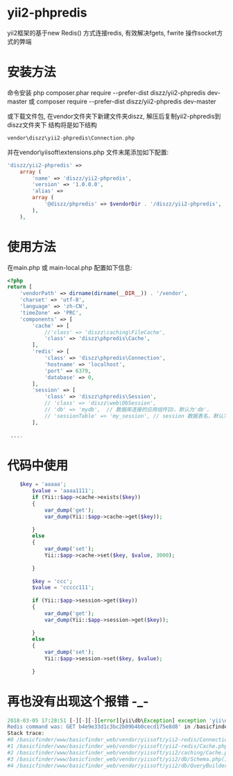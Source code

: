 # yii2-phpredis
yii2框架的基于new Redis() 方式连接redis, 有效解决fgets, fwrite 操作socket方式的弊端

# 安装方法

命令安装
php composer.phar require --prefer-dist diszz/yii2-phpredis dev-master
或
composer require --prefer-dist diszz/yii2-phpredis dev-master

或下载文件包, 
在vendor文件夹下新建文件夹diszz, 解压后复制yii2-phpredis到diszz文件夹下
结构将是如下结构

``` php
vendor\diszz\yii2-phpredis\Connection.php

```

并在vendor\yiisoft\extensions.php 文件末尾添加如下配置:

``` php
'diszz/yii2-phpredis' =>
    array (
        'name' => 'diszz/yii2-phpredis',
        'version' => '1.0.0.0',
        'alias' =>
        array (
            '@diszz/phpredis' => $vendorDir . '/diszz/yii2-phpredis',
        ),
    ),

```

# 使用方法
在main.php 或 main-local.php 配置如下信息:

``` php
<?php
return [
    'vendorPath' => dirname(dirname(__DIR__)) . '/vendor',
    'charset' => 'utf-8',
    'language' => 'zh-CN',
    'timeZone' => 'PRC',
    'components' => [
        'cache' => [
            //'class' => 'diszz\caching\FileCache',
            'class' => 'diszz\phpredis\Cache',
        ],
        'redis' => [
            'class' => 'diszz\phpredis\Connection',
            'hostname' => 'localhost',
            'port' => 6379,
            'database' => 0,
        ],
        'session' => [
            'class' => 'diszz\phpredis\Session',
            // 'class' => 'diszz\web\DbSession',
            // 'db' => 'mydb',  // 数据库连接的应用组件ID，默认为'db'.
            // 'sessionTable' => 'my_session', // session 数据表名，默认为'session'.
        ],
        
 ....

 ```


# 代码中使用

``` php
	$key = 'aaaaa';
        $value = 'aaaa1111';
        if (Yii::$app->cache->exists($key))
        {
            var_dump('get');
            var_dump(Yii::$app->cache->get($key));
            
        }
        else
        {
            var_dump('set');
            Yii::$app->cache->set($key, $value, 3000);
            
        }
        
        $key = 'ccc';
        $value = 'ccccc111';
        
        if (Yii::$app->session->get($key))
        {
            var_dump('get');
            var_dump(Yii::$app->session->get($key));
            
        }
        else
        {
            var_dump('set');
            Yii::$app->session->set($key, $value);
            
        }

```

# 再也没有出现这个报错 -_-

``` php
2018-03-05 17:28:51 [-][-][-][error][yii\db\Exception] exception 'yii\db\Exception' with message 'Failed to read from socket.
Redis command was: GET b4e9e33d1c3bc2b09b4b0cecd175e8d8' in /basicfinder/www/basicfinder_web/vendor/yiisoft/yii2-redis/Connection.php:663
Stack trace:
#0 /basicfinder/www/basicfinder_web/vendor/yiisoft/yii2-redis/Connection.php(652): yii\redis\Connection->parseResponse('GET b4e9e33d1c3...')
#1 /basicfinder/www/basicfinder_web/vendor/yiisoft/yii2-redis/Cache.php(102): yii\redis\Connection->executeCommand('GET', Array)
#2 /basicfinder/www/basicfinder_web/vendor/yiisoft/yii2/caching/Cache.php(114): yii\redis\Cache->getValue('b4e9e33d1c3bc2b...')
#3 /basicfinder/www/basicfinder_web/vendor/yiisoft/yii2/db/Schema.php(137): yii\caching\Cache->get(Array)
#4 /basicfinder/www/basicfinder_web/vendor/yiisoft/yii2/db/QueryBuilder.php(247): yii\db\Schema->getTableSchema('task_item')

```

